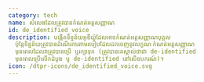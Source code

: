 ```yaml
---
category: tech
name: សំលេងដែលត្រូវបានកំណត់អត្តសញ្ញាណ
id: de_identified_voice
description: បង្កើតទិន្នន័យអូឌីយ៉ូដែលអាចកំណត់អត្តសញ្ញាណបុគ្គល
  ប៉ុន្តែទិន្នន័យត្រូវបានដំណើរការតាមរបៀបដែលដកចេញនូវលក្ខណៈកំណត់អត្តសញ្ញាណ
  មុនពេលដែលវាត្រូវបានប្រើ ឬរក្សាទុក (ត្រូវបានគេស្គាល់ថាជា de-identified
  មុនពេលប្រើលើកដំបូង ឬ de-identified នៅលើឧបករណ៍)។
icon: /dtpr-icons/de_identified_voice.svg
---
```

